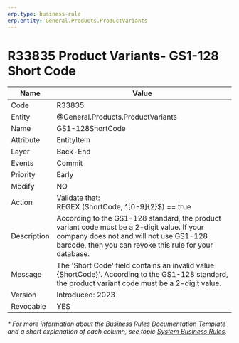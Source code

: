 ```yaml
---
erp.type: business-rule
erp.entity: General.Products.ProductVariants
---
```


# R33835 Product Variants- GS1-128 Short Code

| Name | Value |
| ---- | ----- |
| Code | R33835 |
| Entity | @General.Products.ProductVariants |
| Name | GS1-128ShortCode |
| Attribute | EntityItem |
| Layer | Back-End |
| Events | Commit |
| Priority | Early |
| Modify | NO |
| Action | Validate that: <br/> REGEX (ShortCode,  ^[0-9]{2}$) == true|
| Description| According to the GS1-128 standard, the product variant code must be a 2-digit value. If your company does not and will not use GS1-128 barcode, then you can revoke this rule for your database.|
| Message |  The 'Short Code' field contains an invalid value {ShortCode}'. According to the GS1-128 standard, the product variant code must be a 2-digit value.|
| Version | Introduced: 2023 |
| Revocable | YES |

*\* For more information about the Business Rules Documentation Template and a short explanation of each column, see
topic [System Business Rules](../templates/template-description-system-business-rules.md).*
